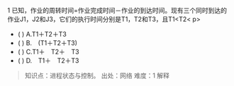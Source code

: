 1
已知，作业的周转时间=作业完成时间－作业的到达时间。现有三个同时到达的作业J1，J2和J3，它们的执行时间分别是T1，T2和T3，且T1<T2< p>
- ( ) A.T1＋T2＋T3　　 
- ( ) B.　(T1＋T2＋T3)　　 
- ( ) C.T1＋　T2＋　T3　　 
- ( ) D.　T1＋　T2＋T3

> 知识点：进程状态与控制。
> 出处：网络
> 难度：1
> 解释
